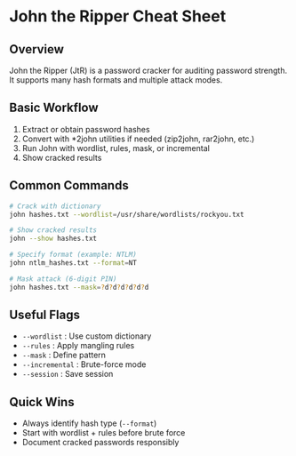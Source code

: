# John the Ripper Cheat Sheet

## Overview
John the Ripper (JtR) is a password cracker for auditing password strength. It supports many hash formats and multiple attack modes.

## Basic Workflow
1. Extract or obtain password hashes
2. Convert with *2john utilities if needed (zip2john, rar2john, etc.)
3. Run John with wordlist, rules, mask, or incremental
4. Show cracked results

## Common Commands
```bash
# Crack with dictionary
john hashes.txt --wordlist=/usr/share/wordlists/rockyou.txt

# Show cracked results
john --show hashes.txt

# Specify format (example: NTLM)
john ntlm_hashes.txt --format=NT

# Mask attack (6-digit PIN)
john hashes.txt --mask=?d?d?d?d?d?d
```

## Useful Flags
- `--wordlist` : Use custom dictionary
- `--rules` : Apply mangling rules
- `--mask` : Define pattern
- `--incremental` : Brute-force mode
- `--session` : Save session

## Quick Wins
- Always identify hash type (`--format`)  
- Start with wordlist + rules before brute force  
- Document cracked passwords responsibly  
